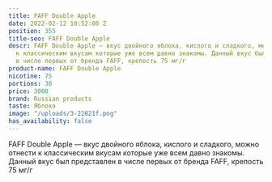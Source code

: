 ```yaml
---
title: FAFF Double Apple
date: 2022-02-12 10:52:00 Z
position: 355
title-seo: FAFF Double Apple
descr: FAFF Double Apple — вкус двойного яблока, кислого и сладкого, можно отнести
  к классическим вкусам которые уже всем давно знакомы. Данный вкус был представлен
  в числе первых от бренда FAFF, крепость 75 мг/г
product-name: FAFF Double Apple
nicotine: 75
portions: 30
price: 3000
brand: Russian products
taste: Яблоко
image: "/uploads/3-22821f.png"
has_availability: false
---
```


FAFF Double Apple — вкус двойного яблока, кислого и сладкого, можно отнести к классическим вкусам которые уже всем давно знакомы. Данный вкус был представлен в числе первых от бренда FAFF, крепость 75 мг/г